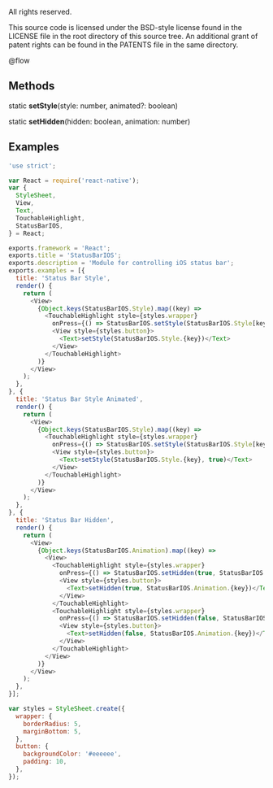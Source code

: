 All rights reserved.

This source code is licensed under the BSD-style license found in the LICENSE file in the root directory of this source tree. An additional grant of patent rights can be found in the PATENTS file in the same directory.

@flow

## Methods 

static **setStyle**(style: number, animated?: boolean) 

static **setHidden**(hidden: boolean, animation: number) 

## Examples 

```javascript
'use strict';

var React = require('react-native');
var {
  StyleSheet,
  View,
  Text,
  TouchableHighlight,
  StatusBarIOS,
} = React;

exports.framework = 'React';
exports.title = 'StatusBarIOS';
exports.description = 'Module for controlling iOS status bar';
exports.examples = [{
  title: 'Status Bar Style',
  render() {
    return (
      <View>
        {Object.keys(StatusBarIOS.Style).map((key) =>
          <TouchableHighlight style={styles.wrapper}
            onPress={() => StatusBarIOS.setStyle(StatusBarIOS.Style[key])}>
            <View style={styles.button}>
              <Text>setStyle(StatusBarIOS.Style.{key})</Text>
            </View>
          </TouchableHighlight>
        )}
      </View>
    );
  },
}, {
  title: 'Status Bar Style Animated',
  render() {
    return (
      <View>
        {Object.keys(StatusBarIOS.Style).map((key) =>
          <TouchableHighlight style={styles.wrapper}
            onPress={() => StatusBarIOS.setStyle(StatusBarIOS.Style[key], true)}>
            <View style={styles.button}>
              <Text>setStyle(StatusBarIOS.Style.{key}, true)</Text>
            </View>
          </TouchableHighlight>
        )}
      </View>
    );
  },
}, {
  title: 'Status Bar Hidden',
  render() {
    return (
      <View>
        {Object.keys(StatusBarIOS.Animation).map((key) =>
          <View>
            <TouchableHighlight style={styles.wrapper}
              onPress={() => StatusBarIOS.setHidden(true, StatusBarIOS.Animation[key])}>
              <View style={styles.button}>
                <Text>setHidden(true, StatusBarIOS.Animation.{key})</Text>
              </View>
            </TouchableHighlight>
            <TouchableHighlight style={styles.wrapper}
              onPress={() => StatusBarIOS.setHidden(false, StatusBarIOS.Animation[key])}>
              <View style={styles.button}>
                <Text>setHidden(false, StatusBarIOS.Animation.{key})</Text>
              </View>
            </TouchableHighlight>
          </View>
        )}
      </View>
    );
  },
}];

var styles = StyleSheet.create({
  wrapper: {
    borderRadius: 5,
    marginBottom: 5,
  },
  button: {
    backgroundColor: '#eeeeee',
    padding: 10,
  },
});
```